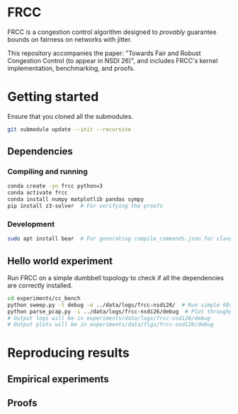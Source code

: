 # FRCC

FRCC is a congestion control algorithm designed to *provably* guarantee bounds
on fairness on networks with jitter.

This repository accompanies the paper: "Towards Fair and Robust Congestion
Control (to appear in NSDI 26)", and includes FRCC's kernel implementation,
benchmarking, and proofs.

# Getting started
Ensure that you cloned all the submodules.
```bash
git submodule update --init --recursive
```

## Dependencies

### Compiling and running
```bash
conda create -yn frcc python=3
conda activate frcc
conda install numpy matplotlib pandas sympy
pip install z3-solver  # For verifying the proofs
```

### Development
```bash
sudo apt install bear  # For generating compile_commands.json for clangd
```

## Hello world experiment
Run FRCC on a simple dumbbell topology to check if all the dependencies are correctly installed.
```bash
cd experiments/cc_bench
python sweep.py -t debug -o ../data/logs/frcc-nsdi26/  # Run simple 60s experiment
python parse_pcap.py -i ../data/logs/frcc-nsdi26/debug  # Plot throughput and rtt
# Output logs will be in experiments/data/logs/frcc-nsdi26/debug
# Output plots will be in experiments/data/figs/frcc-nsdi26/debug
```

# Reproducing results

## Empirical experiments

## Proofs

